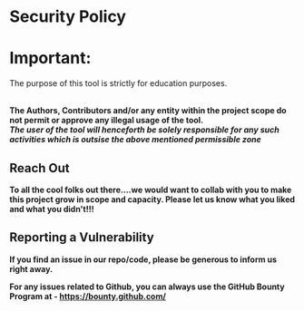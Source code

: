 # Security Policy

# Important:

<p>The purpose of this tool is strictly for education purposes.</p>
<br> 
<b>The Authors, Contributors and/or any entity within the project scope do not permit or approve any illegal usage of the tool.<b>
  <br>
<i><b>The user of the tool will henceforth be solely responsible for any such activities which is outsise the above mentioned permissible zone</i></b>


## Reach Out

To all the cool folks out there....we would want to collab with you to make this project grow in scope and capacity.
Please let us know what you liked and what you didn't!!!

## Reporting a Vulnerability

If you find an issue in our repo/code, please be generous to inform us right away.

For any issues related to Github, you can always use the GitHub Bounty Program at - https://bounty.github.com/
